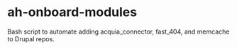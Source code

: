 ah-onboard-modules
=======================

Bash script to automate adding acquia_connector, fast_404, and memcache to Drupal repos.
